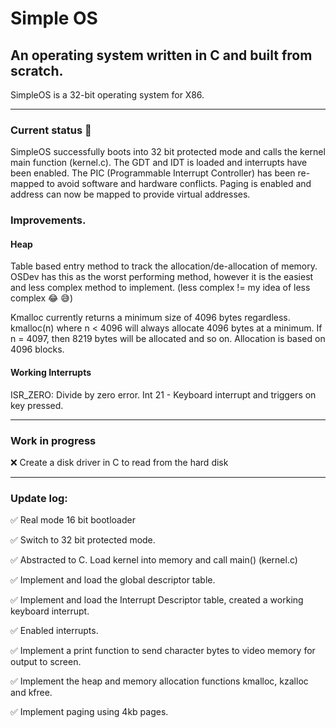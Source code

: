# Simple OS

## An operating system written in C and built from scratch.

SimpleOS is a 32-bit operating system for X86.

<hr>

### Current status :nut_and_bolt:

SimpleOS successfully boots into 32 bit protected mode and calls the kernel main function (kernel.c). The GDT and IDT is
loaded and interrupts have been enabled. The PIC (Programmable Interrupt Controller) has been re-mapped to avoid
software and hardware conflicts. Paging is enabled and address can now be mapped to provide virtual addresses.

### Improvements.

#### Heap

Table based entry method to track the allocation/de-allocation of memory. OSDev has this as the worst performing method,
however it is the easiest and less complex method to implement.  (less complex != my idea of less complex :joy: :sweat_smile:)

Kmalloc currently returns a minimum size of 4096 bytes regardless. kmalloc(n) where n < 4096 will always allocate 4096
bytes at a minimum. If n = 4097, then 8219 bytes will be allocated and so on. Allocation is based on 4096 blocks.

#### Working Interrupts

ISR_ZERO: Divide by zero error. Int 21 - Keyboard interrupt and triggers on key pressed.


<hr>

### Work in progress

:x: Create a disk driver in C to read from the hard disk

<hr>

### Update log:

:white_check_mark: Real mode 16 bit bootloader

:white_check_mark: Switch to 32 bit protected mode.

:white_check_mark: Abstracted to C. Load kernel into memory and call main() (kernel.c)

:white_check_mark: Implement and load the global descriptor table.

:white_check_mark: Implement and load the Interrupt Descriptor table, created a working keyboard interrupt.

:white_check_mark: Enabled interrupts.

:white_check_mark: Implement a print function to send character bytes to video memory for output to screen.

:white_check_mark: Implement the heap and memory allocation functions kmalloc, kzalloc and kfree.

:white_check_mark: Implement paging using 4kb pages.
